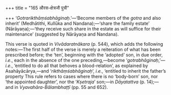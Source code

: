 +++
title = "165 औरस-क्षेत्रजौ पुत्रौ"

+++
‘*Gotrarikthāṃśabhāginaḥ*.’—‘Become members of the *gotra* and also
inherit’ (Medhātithi, Kullūka and Nandana);—‘share the family estate’
(Nārāyaṇa);—‘they receive such share in the estate as will suffice for
their maintenance’ (suggested by Nārāyaṇa and Nandana).

This verse is quoted in *Vivādaratnākara* (p. 544), which adds the
following notes:—The first half of the verse is merely a reiteration of
what has been prescribed before; the ‘ten’, beginning with the ‘adopted’
son, in due order, *i*.*e*., each in the absence of the one
preceding,—become ‘*gotrabhāginaḥ*,’—*i.e*., ‘entitled to do all that
behoves a blood-relation’, as explained by Asahāyācārya,—and
‘*rikthāṃśabhāginaḥ*’, *i.e*., ‘entitled to inherit the father’s
property This rule refers to cases where there is no ‘body-born’ son,
nor ‘the appointed daughter’, nor the ‘*Kṣetraja*’ son;—in *Dāyatattva*
(p. 14);—and in *Vyavahāra-Bālambhaṭṭī* (pp. 55 and 652).


